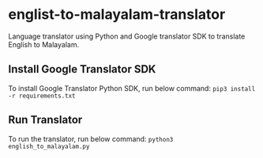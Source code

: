 # englist-to-malayalam-translator
Language translator using Python and Google translator SDK to translate English to Malayalam.

## Install Google Translator SDK
To install Google Translator Python SDK, run below command:
`pip3 install -r requirements.txt`

## Run Translator
To run the translator, run below command:
`python3 english_to_malayalam.py`